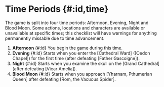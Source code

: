 # Time Periods {#:id,time}

The game is split into four time periods: Afternoon, Evening, Night and Blood Moon. Some actions, locations and characters are available or unavailable at specific times; this checklist will have warnings for anything permanently missable due to time advancement.

1. **Afternoon** {#:id}
   You begin the game during this time.
2. **Evening** {#:id}
   Starts when you enter the [Cathedral Ward] ([Oedon Chapel]) for the first time (after defeating [Father Gascoigne]).
3. **Night** {#:id}
   Starts when you examine the skull on the [Grand Cathedral] (after defeating [Vicar Amelia]).
4. **Blood Moon** {#:id}
   Starts when you approach [Yharnam, Pthumerian Queen] after defeating [Rom, the Vacuous Spider].